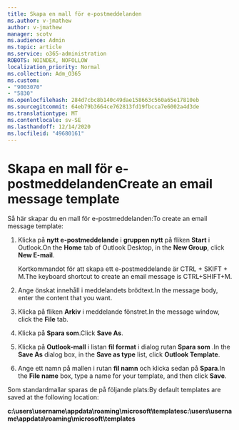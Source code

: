 ```yaml
---
title: Skapa en mall för e-postmeddelanden
ms.author: v-jmathew
author: v-jmathew
manager: scotv
ms.audience: Admin
ms.topic: article
ms.service: o365-administration
ROBOTS: NOINDEX, NOFOLLOW
localization_priority: Normal
ms.collection: Adm_O365
ms.custom:
- "9003070"
- "5830"
ms.openlocfilehash: 284d7cbc8b140c49dae158663c560a65e17810eb
ms.sourcegitcommit: 64eb79b3664ce762813fd19fbcca7e6002a4d3de
ms.translationtype: MT
ms.contentlocale: sv-SE
ms.lasthandoff: 12/14/2020
ms.locfileid: "49680161"
---
```

# <a name="create-an-email-message-template"></a><span data-ttu-id="37854-102">Skapa en mall för e-postmeddelanden</span><span class="sxs-lookup"><span data-stu-id="37854-102">Create an email message template</span></span>

<span data-ttu-id="37854-103">Så här skapar du en mall för e-postmeddelanden:</span><span class="sxs-lookup"><span data-stu-id="37854-103">To create an email message template:</span></span>

1. <span data-ttu-id="37854-104">Klicka på **nytt e-postmeddelande** i **gruppen nytt** på fliken **Start** i Outlook.</span><span class="sxs-lookup"><span data-stu-id="37854-104">On the **Home** tab of Outlook Desktop, in the **New Group**, click **New E-mail**.</span></span>

    <span data-ttu-id="37854-105">Kortkommandot för att skapa ett e-postmeddelande är CTRL + SKIFT + M.</span><span class="sxs-lookup"><span data-stu-id="37854-105">The keyboard shortcut to create an email message is CTRL+SHIFT+M.</span></span>

2. <span data-ttu-id="37854-106">Ange önskat innehåll i meddelandets brödtext.</span><span class="sxs-lookup"><span data-stu-id="37854-106">In the message body, enter the content that you want.</span></span>
3. <span data-ttu-id="37854-107">Klicka på fliken **Arkiv** i meddelande fönstret.</span><span class="sxs-lookup"><span data-stu-id="37854-107">In the message window, click the **File** tab.</span></span>
4. <span data-ttu-id="37854-108">Klicka på **Spara som**.</span><span class="sxs-lookup"><span data-stu-id="37854-108">Click **Save As**.</span></span>
5. <span data-ttu-id="37854-109">Klicka på **Outlook-mall** i listan **fil format** i dialog rutan **Spara som** .</span><span class="sxs-lookup"><span data-stu-id="37854-109">In the **Save As** dialog box, in the **Save as type** list, click **Outlook Template**.</span></span>
6. <span data-ttu-id="37854-110">Ange ett namn på mallen i rutan **fil namn** och klicka sedan på **Spara**.</span><span class="sxs-lookup"><span data-stu-id="37854-110">In the **File name** box, type a name for your template, and then click **Save**.</span></span>

<span data-ttu-id="37854-111">Som standardmallar sparas de på följande plats:</span><span class="sxs-lookup"><span data-stu-id="37854-111">By default templates are saved at the following location:</span></span>

<span data-ttu-id="37854-112">**c:\users\username\appdata\roaming\microsoft\templates**</span><span class="sxs-lookup"><span data-stu-id="37854-112">**c:\users\username\appdata\roaming\microsoft\templates**</span></span>
